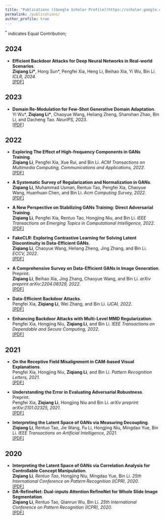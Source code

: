 ```yaml
---
title: "Publications ([Google Scholar Profile](https://scholar.google.com.hk/citations?user=mj5a8WgAAAAJ&hl))"
permalink: /publications/
author_profile: true
---
```


<sup>*</sup> indicates Equal Contribution;

## 2024

* <b>Efficient Backdoor Attacks for Deep Neural Networks in Real-world Scenarios</b>. <br>
<b>Ziqiang Li*</b>, Hong Sun*, Pengfei Xia, Heng Li, Beihao Xia, Yi Wu, Bin Li. <i>ICLR, 2024</i>. <br>
[[PDF]](https://openreview.net/pdf?id=vRyp2dhEQp)

## 2023

* <b>Domain Re-Modulation for Few-Shot Generative Domain Adaptation</b>. <br>
Yi Wu*, <b>Ziqiang Li*</b>, Chaoyue Wang, Heliang Zheng, Shanshan Zhao, Bin Li, and Dacheng Tao. <i>NeurIPS, 2023</i>. <br>
[[PDF]](https://openreview.net/pdf?id=jown9RvYn7)

## 2022

* <b>Exploring The Effect of High-frequency Components in GANs Training</b>. <br>
<b>Ziqiang Li</b>, Pengfei Xia, Xue Rui, and Bin Li. <i>ACM Transactions on Multimedia Computing, Communications and Applications, 2022</i>. <br>
[[PDF]](https://dl.acm.org/doi/abs/10.1145/3578585)

* <b>A Systematic Survey of Regularization and Normalization in GANs</b>. <br>
<b>Ziqiang Li</b>, Muhammad Usman, Rentuo Tao, Pengfei Xia, Chaoyue Wang, Huanhuan Chen, and Bin Li. <i>Acm Computing Survey, 2022</i>. <br>
[[PDF]](https://dl.acm.org/doi/10.1145/3569928)

* <b>A New Perspective on Stabilizing GANs Training: Direct Adversarial Training</b>. <br>
<b>Ziqiang Li</b>, Pengfei Xia, Rentuo Tao, Hongjing Niu, and Bin Li. <i>IEEE Transactions on Emerging Topics in Computational Intelligence, 2022</i>. <br>
[[PDF]](https://ieeexplore.ieee.org/document/9851855)

* <b>FakeCLR: Exploring Contrastive Learning for Solving Latent Discontinuity in Data-Efficient GANs</b>. <br>
<b>Ziqiang Li</b>, Chaoyue Wang, Heliang Zheng, Jing Zhang, and Bin Li. <i>ECCV, 2022</i>. <br>
[[PDF]](https://arxiv.org/pdf/2207.08630)

* <b>A Comprehensive Survey on Data-Efficient GANs in Image Generation</b>. Preprint.<br>
<b>Ziqiang Li</b>, Beihao Xia, Jing Zhang, Chaoyue Wang, and Bin Li. <i>arXiv preprint  arXiv:2204.08329, 2022</i>. <br>
[[PDF]](https://arxiv.org/pdf/2204.08329)

* <b>Data-Efficient Backdoor Attacks</b>.<br>
 Pengfei Xia, <b>Ziqiang Li</b>, Wei Zhang, and Bin Li. <i>IJCAI, 2022</i>. <br>
[[PDF]](https://arxiv.org/pdf/2204.12281)

* <b>Enhancing Backdoor Attacks with Multi-Level MMD Regularization</b>.<br>
 Pengfei Xia, Hongjing Niu, <b>Ziqiang Li</b>, and Bin Li. <i>IEEE Transactions on Dependable and Secure Computing, 2022</i>. <br>
[[PDF]](https://arxiv.org/abs/2111.05077)

## 2021
* <b>On the Receptive Field Misalignment in CAM-based Visual Explanations</b>.<br>
 Pengfei Xia, Hongjing Niu, <b>Ziqiang Li</b>, and Bin Li. <i>Pattern Recognition Letters, 2021</i>. <br>
[[PDF]](https://www.sciencedirect.com/science/article/pii/S0167865521003810)

* <b>Understanding the Error in Evaluating Adversarial Robustness</b>. Preprint. <br>
Pengfei Xia, <b>Ziqiang Li</b>, Hongjing Niu and Bin Li. <i>arXiv preprint arXiv:2101.02325, 2021</i>. <br>
[[PDF]](https://arxiv.org/abs/2101.02325)

* <b>Interpreting the Latent Space of GANs via Measuring Decoupling</b>. <br>
<b>Ziqiang Li</b>, Rentuo Tao, Jie Wang, Fu Li, Hongjing Niu, Mingdao Yue, Bin Li. <i>IEEE Transactions on Artificial Intelligence, 2021</i>. <br>
[[PDF]](https://ieeexplore.ieee.org/document/9399843)

## 2020
* <b>Interpreting the Latent Space of GANs via Correlation Analysis for Controllable Concept Manipulation</b>. <br>
<b>Ziqiang Li</b><sup>*</sup>, Rentuo Tao<sup>*</sup>, Hongjing Niu, Mingdao Yue, Bin Li. <i>25th International Conference on Pattern Recognition (ICPR), 2020</i>. <br>
[[PDF]](https://arxiv.org/pdf/2006.10132)
* <b>DA-RefineNet: Dual-inputs Attention RefineNet for Whole Slide Image Segmentation</b>. <br>
<b>Ziqiang Li</b>, Rentuo Tao, Qianrun Wu, Bin Li. <i>25th International Conference on Pattern Recognition (ICPR), 2020</i>. <br>
[[PDF]](https://arxiv.org/pdf/1907.06358)



